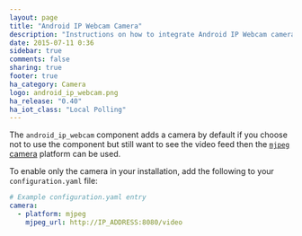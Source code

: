 ```yaml
---
layout: page
title: "Android IP Webcam Camera"
description: "Instructions on how to integrate Android IP Webcam cameras within Home Assistant."
date: 2015-07-11 0:36
sidebar: true
comments: false
sharing: true
footer: true
ha_category: Camera
logo: android_ip_webcam.png
ha_release: "0.40"
ha_iot_class: "Local Polling"
---
```



The `android_ip_webcam` component adds a camera by default if you choose not to use the component but still want to see the video feed then the [`mjpeg` camera](/components/camera.mjpeg/) platform can be used.

To enable only the camera in your installation, add the following to your `configuration.yaml` file:

```yaml
# Example configuration.yaml entry
camera:
  - platform: mjpeg
    mjpeg_url: http://IP_ADDRESS:8080/video
```

